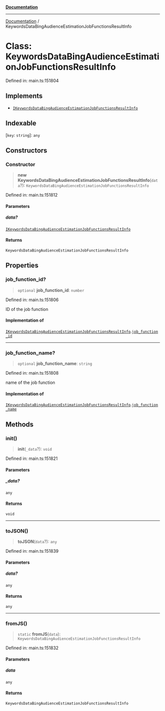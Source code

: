 [**Documentation**](../README.md)

***

[Documentation](../README.md) / KeywordsDataBingAudienceEstimationJobFunctionsResultInfo

# Class: KeywordsDataBingAudienceEstimationJobFunctionsResultInfo

Defined in: main.ts:151804

## Implements

- [`IKeywordsDataBingAudienceEstimationJobFunctionsResultInfo`](../interfaces/IKeywordsDataBingAudienceEstimationJobFunctionsResultInfo.md)

## Indexable

\[`key`: `string`\]: `any`

## Constructors

### Constructor

> **new KeywordsDataBingAudienceEstimationJobFunctionsResultInfo**(`data`?): `KeywordsDataBingAudienceEstimationJobFunctionsResultInfo`

Defined in: main.ts:151812

#### Parameters

##### data?

[`IKeywordsDataBingAudienceEstimationJobFunctionsResultInfo`](../interfaces/IKeywordsDataBingAudienceEstimationJobFunctionsResultInfo.md)

#### Returns

`KeywordsDataBingAudienceEstimationJobFunctionsResultInfo`

## Properties

### job\_function\_id?

> `optional` **job\_function\_id**: `number`

Defined in: main.ts:151806

ID of the job function

#### Implementation of

[`IKeywordsDataBingAudienceEstimationJobFunctionsResultInfo`](../interfaces/IKeywordsDataBingAudienceEstimationJobFunctionsResultInfo.md).[`job_function_id`](../interfaces/IKeywordsDataBingAudienceEstimationJobFunctionsResultInfo.md#job_function_id)

***

### job\_function\_name?

> `optional` **job\_function\_name**: `string`

Defined in: main.ts:151808

name of the job function

#### Implementation of

[`IKeywordsDataBingAudienceEstimationJobFunctionsResultInfo`](../interfaces/IKeywordsDataBingAudienceEstimationJobFunctionsResultInfo.md).[`job_function_name`](../interfaces/IKeywordsDataBingAudienceEstimationJobFunctionsResultInfo.md#job_function_name)

## Methods

### init()

> **init**(`_data`?): `void`

Defined in: main.ts:151821

#### Parameters

##### \_data?

`any`

#### Returns

`void`

***

### toJSON()

> **toJSON**(`data`?): `any`

Defined in: main.ts:151839

#### Parameters

##### data?

`any`

#### Returns

`any`

***

### fromJS()

> `static` **fromJS**(`data`): `KeywordsDataBingAudienceEstimationJobFunctionsResultInfo`

Defined in: main.ts:151832

#### Parameters

##### data

`any`

#### Returns

`KeywordsDataBingAudienceEstimationJobFunctionsResultInfo`
